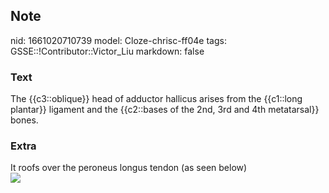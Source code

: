 ## Note
nid: 1661020710739
model: Cloze-chrisc-ff04e
tags: GSSE::!Contributor::Victor_Liu
markdown: false

### Text
<div>
  The {{c3::oblique}} head of adductor hallicus arises from the
  {{c1::long plantar}} ligament and the {{c2::bases of the 2nd, 3rd
  and 4th metatarsal}} bones.
</div>

### Extra
<div>
  It roofs over the peroneus longus tendon (as seen below)
</div><img src=
"paste-e63402b99b10e59c64827292fee6a951026b05f9.jpg">
